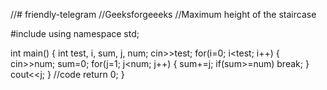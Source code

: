 //# friendly-telegram
//Geeksforgeeeks
//Maximum height of the staircase

#include <iostream>
using namespace std;

int main() {
    int test, i, sum, j, num;
    cin>>test;
    for(i=0; i<test; i++)
    {
        cin>>num;
        sum=0;
        for(j=1; j<num; j++)
        {
            sum+=j;
            if(sum>=num)
            break;
        }
        cout<<j;
    }
	//code
	return 0;
}
